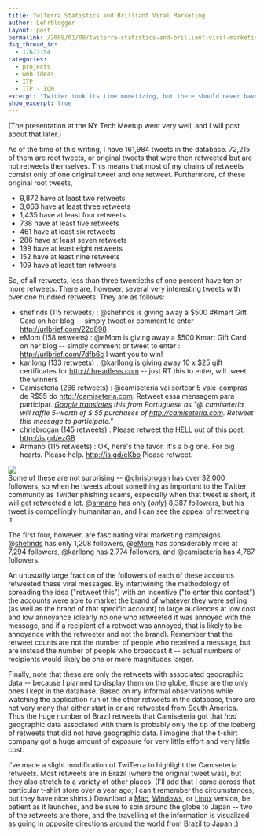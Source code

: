 ```yaml
---
title: TwiTerra Statistics and Brilliant Viral Marketing
author: Lehrblogger
layout: post
permalink: /2009/01/08/twiterra-statistics-and-brilliant-viral-marketing/
dsq_thread_id:
  - 17673154
categories:
  - projects
  - web ideas
  - ITP
  - ITP - ICM
excerpt: "Twitter took its time monetizing, but there should never have been doubt."
show_excerpt: true
---
```

(The presentation at the NY Tech Meetup went very well, and I will post about that later.)

As of the time of this writing, I have 161,984 tweets in the database. 72,215 of them are root tweets, or original tweets that were then retweeted but are not retweets themselves. This means that most of my chains of retweets consist only of one original tweet and one retweet. Furthermore, of these original root tweets,

 * 9,872 have at least two retweets
 * 3,063 have at least three retweets
 * 1,435 have at least four retweets
 * 738 have at least five retweets
 * 461 have at least six retweets
 * 286 have at least seven retweets
 * 199 have at least eight retweets
 * 152 have at least nine retweets
 * 109 have at least ten retweets

So, of all retweets, less than three twentieths of one percent have ten or more retweets. There are, however, several very interesting tweets with over one hundred retweets. They are as follows:

 * shefinds (115 retweets) : @shefinds is giving away a $500 #Kmart Gift Card on her blog -- simply tweet or comment to enter http://urlbrief.com/22d898
 * eMom (158 retweets) : @eMom is giving away a $500 Kmart Gift Card on her blog -- simply comment or tweet to enter : http://urlbrief.com/7dfb6c I want you to win!
 * karllong (133 retweets) : @karllong is giving away 10 x $25 gift certificates for http://threadless.com -- just RT this to enter, will tweet the winners
 * Camiseteria (266 retweets) : @camiseteria vai sortear 5 vale-compras de R$55 do http://camiseteria.com. Retweet essa mensagem para participar. *[Google translates][1] this from Portuguese as "@ camiseteria will raffle 5-worth of $ 55 purchases of http://camiseteria.com. Retweet this message to participate."*
 * chrisbrogan (145 retweets) : Please retweet the HELL out of this post: http://is.gd/ezGB
 * Armano (115 retweets) : OK, here's the favor. It's a big one. For big hearts. Please help. http://is.gd/eKbo Please retweet.

![][2]  
Some of these are not surprising -- @[chrisbrogan][3] has over 32,000 followers, so when he tweets about something as important to the Twitter community as Twitter phishing scams, especially when that tweet is short, it will get retweeted a lot. @[armano][4] has only (*only*) 8,387 followers, but his tweet is compellingly humanitarian, and I can see the appeal of retweeting it.

The first four, however, are fascinating viral marketing campaigns. @[shefinds][5] has only 1,208 followers, @[eMom][6] has considerably more at 7,294 followers, @[karllong][7] has 2,774 followers, and @[camiseteria][8] has 4,767 followers.

An unusually large fraction of the followers of each of these accounts retweeted these viral messages. By intertwining the methodology of spreading the idea ("retweet this") with an incentive ("to enter this contest") the accounts were able to market the brand of whatever they were selling (as well as the brand of that specific account) to large audiences at low cost and low annoyance (clearly no one who retweeted it was annoyed with the message, and if a recipient of a retweet was annoyed, that is likely to be annoyance with the retweeter and not the brand). Remember that the retweet counts are not the number of people who received a message, but are instead the number of people who broadcast it -- actual numbers of recipients would likely be one or more magnitudes larger.

Finally, note that these are only the retweets with associated geographic data -- because I planned to display them on the globe, those are the only ones I kept in the database. Based on my informal observations while watching the application run of the other retweets in the database, there are not very many that either start in or are retweeted from South America. Thus the huge number of Brazil retweets that Camiseteria got that *had* geographic data associated with them is probably only the tip of the iceberg of retweets that did not have geographic data. I imagine that the t-shirt company got a huge amount of exposure for very little effort and very little cost.

I've made a slight modification of TwiTerra to highlight the Camiseteria retweets. Most retweets are in Brazil (where the original tweet was), but they also stretch to a variety of other places. (I'll add that I came across that particular t-shirt store over a year ago; I can't remember the circumstances, but they have nice shirts.) Download a [Mac][9], [Windows][10], or [Linux][11] version, be patient as it launches, and be sure to spin around the globe to Japan -- two of the retweets are there, and the travelling of the information is visualized as going in opposite directions around the world from Brazil to Japan :)

 [1]: http://translate.google.com/
 [2]: /projects/twiterra/camiseteria.jpg
 [3]: http://twitter.com/chrisbrogan
 [4]: http://twitter.com/armano
 [5]: http://twitter.com/shefinds
 [6]: http://twitter.com/eMom
 [7]: http://twitter.com/karllong
 [8]: http://twitter.com/camiseteria
 [9]: /projects/twiterra/TwiTerra_Mac_Viral.zip
 [10]: /projects/twiterra/TwiTerra_Windows_Viral.zip
 [11]: /projects/twiterra/TwiTerra_Linux_Viral.zip
